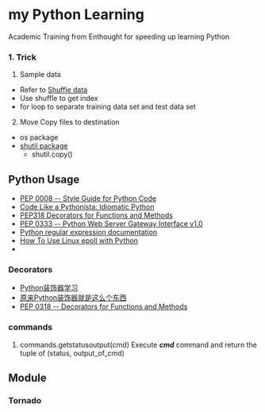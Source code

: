 my Python Learning
================

Academic Training from Enthought for speeding up learning Python

### 1. Trick 
1. Sample data
  * Refer to [Shuffle data](http://stackoverflow.com/questions/11765061/better-way-to-shuffle-two-related-lists)
  * Use shuffle to get index
  * for loop to separate training data set and test data set
2. Move Copy files to destination 
  *  os package
  *  [shutil package](https://docs.python.org/2/library/shutil.html)
      * shutil.copy()  

## Python Usage

* [PEP 0008 -- Style Guide for Python Code](https://www.python.org/dev/peps/pep-0008/)
* [Code Like a Pythonista: Idiomatic Python](http://python.net/~goodger/projects/pycon/2007/idiomatic/handout.html)
* [PEP318 Decorators for Functions and Methods](https://www.python.org/dev/peps/pep-0318/)
* [PEP 0333 -- Python Web Server Gateway Interface v1.0](https://www.python.org/dev/peps/pep-0333/)
* [Python regular expression documentation](https://docs.python.org/2/library/re.html)
* [How To Use Linux epoll with Python](http://scotdoyle.com/python-epoll-howto.html)
* 
### Decorators

* [Python装饰器学习](http://blog.csdn.net/thy38/article/details/4471421)
* [原来Python装饰器就是这么个东西](http://pythonmap.iteye.com/blog/1682696)
* [PEP 0318 -- Decorators for Functions and Methods](https://www.python.org/dev/peps/pep-0318/)

### commands
1. commands.getstatusoutput(cmd)
Execute ***cmd*** command and return the tuple of (status, output_of_cmd)

## Module 
### Tornado
